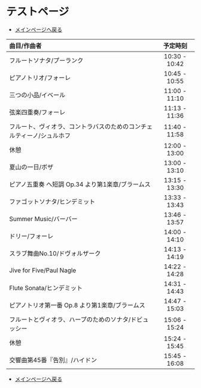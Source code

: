 # テストページ
* [メインページへ戻る](index)  

| 曲目/作曲者                         | 予定時刻      |
|:---------------------------------------- |:-------------:|
| フルートソナタ/プーランク      | 10:30 - 10:42 |
| ピアノトリオ/フォーレ | 10:45 - 10:55 |
| 三つの小品/イベール | 11:00 - 11:10 |
| 弦楽四重奏/フォーレ | 11:13 - 11:36 |
| フルート、ヴィオラ、コントラバスのためのコンチェルティーノ/シュルホフ | 11:40 - 11:58 |
| 休憩 | 12:00 - 13:00 |
| 夏山の一日/ボザ | 13:00 - 13:10 |
| ピアノ五重奏 へ短調 Op.34 より第1楽章/ブラームス | 13:15 - 13:30 |
| ファゴットソナタ/ヒンデミット | 13:33 - 13:43 |
| Summer Music/バーバー | 13:46 - 13:57 |
| ドリー/フォーレ | 14:00 - 14:10 |
| スラブ舞曲No.10/ドヴォルザーク | 14:13 - 14:19 |
| Jive for Five/Paul Nagle      | 14:22 - 14:28 |
| Flute Sonata/ヒンデミット | 14:31 - 14:43 |
| ピアノトリオ第一番 Op.8 より第1楽章/ブラームス      | 14:47 - 15:03 |
| フルートとヴィオラ、ハープのためのソナタ/ドビュッシー    | 15:06 - 15:24 |
| 休憩 | 15:24 - 15:45 |
| 交響曲第45番『告別』/ハイドン | 15:45 - 16:08

* [メインページへ戻る](index)